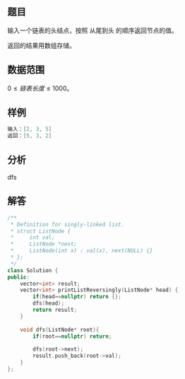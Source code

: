 ## **题目**
输入一个链表的头结点，按照 从尾到头 的顺序返回节点的值。

返回的结果用数组存储。

## **数据范围**
$0≤ 链表长度 ≤1000。$

## **样例**
```c++
输入：[2, 3, 5]
返回：[5, 3, 2]
```

## **分析**
dfs

## **解答**
```c++
/**
 * Definition for singly-linked list.
 * struct ListNode {
 *     int val;
 *     ListNode *next;
 *     ListNode(int x) : val(x), next(NULL) {}
 * };
 */
class Solution {
public:
    vector<int> result;
    vector<int> printListReversingly(ListNode* head) {
        if(head==nullptr) return {};
        dfs(head);
        return result;
    }
    
    void dfs(ListNode* root){
        if(root==nullptr) return;
        
        dfs(root->next);
        result.push_back(root->val);
    }
};
```